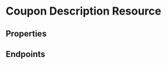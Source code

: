 # Coupon Description Resource

## Properties

<ResourceProperties :resource="'coupon_description'" :lang="'en'"/>

<ResourceScopes :resource="'coupon_description'"/>

## Endpoints

[//]: <> (GET ENDPOINT)
<ResourceEndpoint :resource="'coupon_description'" :endpoint="'get'" :lang="'en'">

<template v-slot:responseJSON>

<<< @/docs/fixtures/api/coupon_description/response/json/get_id.json

</template>

<template v-slot:responseXML>

<<< @/docs/fixtures/api/coupon_description/response/xml/get_id.xml

</template>

</ResourceEndpoint>

[//]: <> (GETCOLLECTION ENDPOINT)
<ResourceEndpoint :resource="'coupon_description'" :endpoint="'getCollection'" :lang="'en'">

<template v-slot:responseJSON>

<<< @/docs/fixtures/api/coupon_description/response/json/get_page.json

</template>

<template v-slot:responseXML>

<<< @/docs/fixtures/api/coupon_description/response/xml/get_page.xml

</template>

</ResourceEndpoint>

[//]: <> (POST ENDPOINT)
<ResourceEndpoint :resource="'coupon_description'" :endpoint="'post'" :lang="'en'">

<template v-slot:request>

<<< @/docs/fixtures/api/coupon_description/request/post.json

</template>

<template v-slot:responseJSON>

<<< @/docs/fixtures/api/coupon_description/response/json/get_id.json

</template>

<template v-slot:responseXML>

<<< @/docs/fixtures/api/coupon_description/response/xml/get_id.xml

</template>

</ResourceEndpoint>

[//]: <> (PUT ENDPOINT)
<ResourceEndpoint :resource="'coupon_description'" :endpoint="'put'" :lang="'en'">

<template v-slot:request>

<<< @/docs/fixtures/api/coupon_description/request/post.json

</template>

<template v-slot:responseJSON>

<<< @/docs/fixtures/api/coupon_description/response/json/get_id.json

</template>

<template v-slot:responseXML>

<<< @/docs/fixtures/api/coupon_description/response/xml/get_id.xml

</template>

</ResourceEndpoint>

[//]: <> (DELETE ENDPOINT)
<ResourceEndpoint :resource="'coupon_description'" :endpoint="'delete'" :lang="'en'"/>

